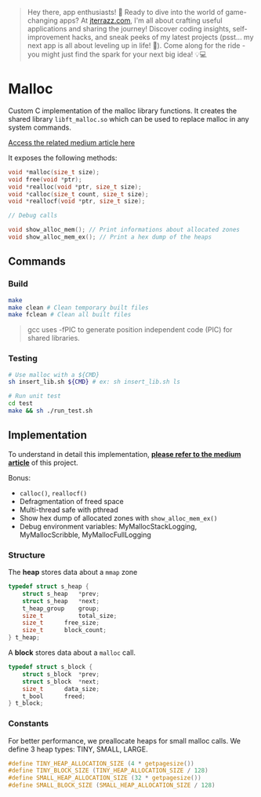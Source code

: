 > Hey there, app enthusiasts! 👋 Ready to dive into the world of game-changing apps? At [jterrazz.com](https://jterrazz.com), I'm all about crafting useful applications and sharing the journey! Discover coding insights, self-improvement hacks, and sneak peeks of my latest projects (psst... my next app is all about leveling up in life! 🚀). Come along for the ride - you might just find the spark for your next big idea! 💡💻

# Malloc

Custom C implementation of the malloc library functions. It creates the shared library `libft_malloc.so` which can be used to replace malloc in any system commands.

[Access the related medium article here](https://medium.com/a-42-journey/how-to-create-your-own-malloc-library-b86fedd39b96)

It exposes the following methods:

```c
void *malloc(size_t size);
void free(void *ptr);
void *realloc(void *ptr, size_t size);
void *calloc(size_t count, size_t size);
void *reallocf(void *ptr, size_t size);

// Debug calls

void show_alloc_mem(); // Print informations about allocated zones
void show_alloc_mem_ex(); // Print a hex dump of the heaps
```

## Commands

### Build

```bash
make
make clean # Clean temporary built files
make fclean # Clean all built files
```

> gcc uses -fPIC to generate position independent code (PIC) for shared libraries.

### Testing

```bash
# Use malloc with a ${CMD}
sh insert_lib.sh ${CMD} # ex: sh insert_lib.sh ls

# Run unit test
cd test
make && sh ./run_test.sh
```

## Implementation

To understand in detail this implementation, [**please refer to the medium article**](https://medium.com/a-42-journey/how-to-create-your-own-malloc-library-b86fedd39b96) of this project.

Bonus:
- `calloc()`, `reallocf()`
- Defragmentation of freed space
- Multi-thread safe with pthread
- Show hex dump of allocated zones with `show_alloc_mem_ex()`
- Debug environment variables: MyMallocStackLogging, MyMallocScribble, MyMallocFullLogging

### Structure

The **heap** stores data about a `mmap` zone

```c
typedef struct s_heap {
    struct s_heap	*prev;
    struct s_heap	*next;
    t_heap_group	group;
    size_t		    total_size;
    size_t		free_size;
    size_t		block_count;
} t_heap;
```

A **block** stores data about a `malloc` call.

```c
typedef struct s_block {
    struct s_block	*prev;
    struct s_block	*next;
    size_t		data_size;
    t_bool		freed;
} t_block;
```

### Constants

For better performance, we preallocate heaps for small malloc calls. We define 3 heap types: TINY, SMALL, LARGE.

```c
#define TINY_HEAP_ALLOCATION_SIZE (4 * getpagesize())
#define TINY_BLOCK_SIZE (TINY_HEAP_ALLOCATION_SIZE / 128)
#define SMALL_HEAP_ALLOCATION_SIZE (32 * getpagesize())
#define SMALL_BLOCK_SIZE (SMALL_HEAP_ALLOCATION_SIZE / 128)
```
